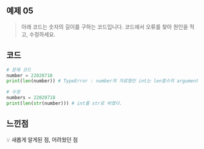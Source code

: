 ## 예제 05

> 아래 코드는 숫자의 길이를 구하는 코드입니다.
> 코드에서 오류를 찾아 원인을 적고, 수정하세요.

## 코드

```python
# 문제 코드
number = 22020718
print(len(number)) # TypeError : number의 자료형인 int는 len함수의 argument가 될 수 없다.

# 수정
numbers = 22020718
print(len(str(number))) # int를 str로 바꿨다.
```

## 느낀점

<aside>
💡 새롭게 알게된 점, 어려웠던 점


</aside>

